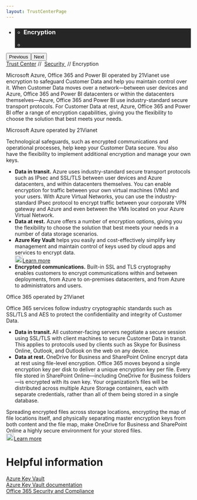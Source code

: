 ```yaml
---
layout: TrustCenterPage
---
```

<div class="row-fluid">
   <div class="span">
      <div>
         <div id="HeroWrapper" data-cols="1" data-view1="1" data-view2="1" data-view3="1" data-view4="1" class="row-fluid wider hero grid-container">
            <div class="span bp0-col-1-1 bp1-col-1-1 bp2-col-1-1 bp3-col-1-1">
               <div bi:type="slideshow" class="slideshow slideshow-hero hero" xmlns:bi="urn:schemas-microsoft-com:mscom:bi">
                  <ul bi:type="list" class="slides">
                     <li id="slide-1" bi:index="0" selectBi="">
                        <div class="heroitem light-foreground" bi:type="heroitem">
                           <div class="media" bi:parenttitle="t1">
                              <a href="" bi:track="False" bi:titleflag="t1" bi:index="0">
                                 <div data-picture="" data-alt="You are in control of your data" data-disable-swap-below="">
                                    <div data-src="https://c.s-microsoft.com/en-us/CMSImages/MS_TrustCenter_Privacy_Header.jpg?version=dc9c5b9b-c334-7922-892a-15c2cd65053d"></div>
                                    <noscript></noscript>
                                 </div>
                              </a>
                           </div>
                           <div class="text" bi:type="cta">
                              <div class="text-container">
                                 <div class="box" style="background: rgba(0,0,0,.85); color: #FFFFFF;">
                                    <ul bi:type="list" class="headerCaption subpageHeaderCaption">
                                       <li class="box-title">
                                          <h3 class="box-title" bi:type="title" bi:title="t1" style="color: #FFFFFF;">Encryption</h3>
                                       </li>
                                       <li class="box-actions box-description"><a target="_self" class="mscom-link" href=""></a></li>
                                    </ul>
                                 </div>
                              </div>
                           </div>
                        </div>
                     </li>
                  </ul>
                  <div class="navigation international" bi:track="false">
                     <div class="grid-container settop" data-title-text="Go To Slide "></div>
                  </div>
                  <div class="prev-next" bi:track="false"><button class="prev"><span class="icon-left" aria-hidden="true"></span><span class="screen-reader-text">Previous</span></button><button class="next"><span class="icon-right" aria-hidden="true"></span><span class="screen-reader-text">Next</span></button></div>
                  <div id="play-pause" class="play-pause" style="display:none">
                     <div class="pause"><button id="pauseButton" class="pause_button"><span class="icon-pause" aria-hidden="true"></span><span class="screen-reader-text">Pause</span></button></div>
                     <div class="play"><button id="playButton" class="play_button"><span class="icon-play" aria-hidden="true"></span><span class="screen-reader-text">Play</span></button></div>
                  </div>
               </div>
            </div>
         </div>
         <div id="BreadcrumbWrapper" data-cols="1" data-view1="1" data-view2="1" data-view3="1" data-view4="1" class="row-fluid grid-container mscom-grid-container breadcrumbs">
            <div class="span bp0-col-1-1 bp1-col-1-1 bp2-col-1-1 bp3-col-1-1"><a target="_self" class="mscom-link" href="../default.html">Trust Center</a> // 
               <a target="_self" class="mscom-link" href="../security/default.html">Security </a> // Encryption
            </div>
         </div>
         <div id="ContentWrapper" data-cols="2" data-view1="1" data-view2="2" data-view3="2" data-view4="2" class="row-fluid subpageBody">
            <div class="span bp0-col-1-1 bp2-col-2-1 bp3-col-2-1 bp1-col-2-2">
               <p>Microsoft Azure, Office 365 and Power BI operated by 21Vianet use encryption to safeguard Customer Data and help you maintain control over it. When Customer Data moves over a network—between user devices and Azure, Office 365 and Power BI datacenters or within the datacenters themselves—Azure, Office 365 and Power BI use industry-standard secure transport protocols. For Customer Data at rest, Azure, Office 365 and Power BI offer a range of encryption capabilities, giving you the flexibility to choose the solution that best meets your needs. 
               </p>
               <label>Microsoft Azure operated by 21Vianet</label>
               <p>Technological safeguards, such as encrypted communications and operational processes, help keep your Customer Data secure. You also have the flexibility to implement additional encryption and manage your own keys. </p>
               <ul>
                  <li><span><strong>Data in transit.</strong> Azure uses industry-standard secure transport protocols such as IPsec and SSL/TLS between user devices and Azure datacenters, and within datacenters themselves. You can enable encryption for traffic between your own virtual machines (VMs) and your users. With Azure Virtual Networks, you can use the industry-standard IPsec protocol to encrypt traffic between your corporate VPN gateway and Azure and even between the VMs located on your Azure Virtual Network.</span></li>
                  <li><span><strong>Data at rest.</strong>  Azure offers a number of encryption options, giving you the flexibility to choose the solution that best meets your needs in a number of data storage scenarios. </span></li>
                  <li><span><strong>Azure Key Vault</strong> helps you easily and cost-effectively simplify key management and maintain control of keys used by cloud apps and services to encrypt data.<br/><a target="_self" class="mscom-link withArrow" href="https://www.azure.cn/home/features/key-vault/"><img src="https://c.s-microsoft.com/en-us/CMSImages/Arrow-nobg.png?version=4af37876-de78-d419-6f89-7890a74d4158" width="21" height="19">Learn more</a></span></li>
                  <li><span><strong>Encrypted communications.</strong> Built-in SSL and TLS cryptography enables customers to encrypt communications within and between deployments, from Azure to on-premises datacenters, and from Azure to administrators and users.</span></li>
               </ul>
               <label>Office 365 operated by 21Vianet </label>
               <p>Office 365 services follow industry cryptographic standards such as SSL/TLS and AES to protect the confidentiality and integrity of Customer Data.</p>
               <ul>
                  <li><strong>Data in transit. </strong>All customer-facing servers negotiate a secure session using SSL/TLS with client machines to secure Customer Data in transit. This applies to protocols used by clients such as Skype for Business Online, Outlook, and Outlook on the web on any device. </li>
                  <li><strong>Data at rest. </strong>OneDrive for Business and SharePoint Online encrypt data at rest using file-level encryption. Office 365 moves beyond a single encryption key per disk to deliver a unique encryption key per file. Every file stored in SharePoint Online—including OneDrive for Business folders—is encrypted with its own key. Your organization’s files will be distributed across multiple Azure Storage containers, each with separate credentials, rather than all of them being stored in a single database. 
                  </li>
               </ul>
               <p>Spreading encrypted files across storage locations, encrypting the map of file locations itself, and physically separating master encryption keys from both content and the file map, make OneDrive for Business and SharePoint Online a highly secure environment for your stored files.<br/>
               <a target="_self" class="mscom-link withArrow" href="../../file/Office-365-Security-and-Compliance-CN.pdf"><img src="https://c.s-microsoft.com/en-us/CMSImages/Arrow-nobg.png?version=4af37876-de78-d419-6f89-7890a74d4158" class="mscom-image" alt="Arrow | Navigate To Encryption" width="21" height="19">Learn more</a></p>
              </div> 
            <div class="span bp0-col-1-1 bp2-col-2-1 bp3-col-2-1 bp1-col-2-2 bp0-clear bp1-clear">
               <div id="SideBarWrapper" data-cols="1" data-view1="1" data-view2="1" data-view3="1" data-view4="1" class="row-fluid">
                  <div id="HelpfulInformation" class="span bp0-col-1-1 bp1-col-1-1 bp2-col-1-1 bp3-col-1-1">
                     <h1>Helpful information</h1>
                     <label><a target="_self" class="mscom-link" href="https://www.azure.cn/home/features/key-vault/">Azure Key Vault</a></label><br/>
                     <label><a target="_self" class="mscom-link" href="https://www.azure.cn/documentation/services/key-vault/">Azure Key Vault documentation</a></label><br/>
                     <label><a target="_self" class="mscom-link" href="../../file/Office-365-Security-and-Compliance-CN.pdf">Office 365 Security and Compliance </a></label><br/>
                  </div>
               </div>
            </div>
         </div>
      </div>
   </div>
</div>
<div class="row-fluid" data-view4="1" data-view3="1" data-view2="1" data-view1="1" data-cols="1">
   <div class="span bp0-col-1-1 bp1-col-1-1 bp2-col-1-1 bp3-col-1-1"></div>
</div>
